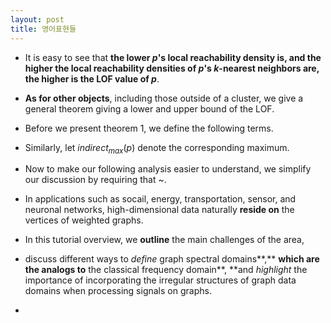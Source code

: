 ```yaml
---
layout: post
title: 영어표현들
---
```


- It is easy to see that **the lower $p$'s local reachability density is, and the higher the local reachability densities of $p$'s $k$-nearest neighbors are, the higher is the LOF value of $p$**. 

- **As for other objects**, including those outside of a cluster, we give a general theorem giving a lower and upper bound of the LOF. 

- Before we present theorem 1, we define the following terms. 

- Similarly, let $indirect_{max}(p)$ denote the corresponding maximum.

- Now to make our following analysis easier to understand, we simplify our discussion by requiring that ~. 

- In applications such as socail, energy, transportation, sensor, and neuronal networks, high-dimensional data naturally **reside on** the vertices of weighted graphs. 

- In this tutorial overview, we **outline** the main challenges of the area, 

- discuss different ways to *define* graph spectral domains**,** **which are the analogs to** the classical frequency domain**, **and *highlight* the importance of incorporating the irregular structures of graph data domains when processing signals on graphs. 

- 
